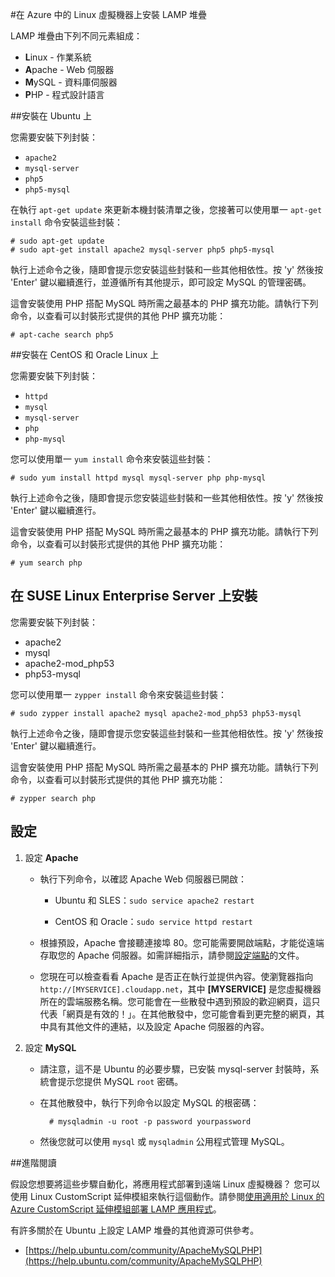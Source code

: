 <properties
	pageTitle="在 Linux 虛擬機器上安裝 LAMP 堆疊"
	description="了解如何在 Azure 中的 Linux 虛擬機器 (VM) 上安裝 LAMP 堆疊。您可以在 Ubuntu 或 CentOS 上進行安裝。"
	services="virtual-machines"
	documentationCenter=""
	authors="szarkos"
	manager="timlt"
	editor=""/>

<tags
	ms.service="virtual-machines"
	ms.workload="infrastructure-services"
	ms.tgt_pltfrm="vm-linux"
	ms.devlang="na"
	ms.topic="article"
	ms.date="04/08/2015"
	ms.author="szark"/>



#在 Azure 中的 Linux 虛擬機器上安裝 LAMP 堆疊

LAMP 堆疊由下列不同元素組成：

- **L**inux - 作業系統
- **A**pache - Web 伺服器
- **M**ySQL - 資料庫伺服器
- **P**HP - 程式設計語言


##安裝在 Ubuntu 上

您需要安裝下列封裝：

- `apache2`
- `mysql-server`
- `php5`
- `php5-mysql`

在執行 `apt-get update` 來更新本機封裝清單之後，您接著可以使用單一 `apt-get install` 命令安裝這些封裝：

	# sudo apt-get update
	# sudo apt-get install apache2 mysql-server php5 php5-mysql

執行上述命令之後，隨即會提示您安裝這些封裝和一些其他相依性。按 'y' 然後按 'Enter' 鍵以繼續進行，並遵循所有其他提示，即可設定 MySQL 的管理密碼。

這會安裝使用 PHP 搭配 MySQL 時所需之最基本的 PHP 擴充功能。請執行下列命令，以查看可以封裝形式提供的其他 PHP 擴充功能：

	# apt-cache search php5


##安裝在 CentOS 和 Oracle Linux 上

您需要安裝下列封裝：

- `httpd`
- `mysql`
- `mysql-server`
- `php`
- `php-mysql`

您可以使用單一 `yum install` 命令來安裝這些封裝：

	# sudo yum install httpd mysql mysql-server php php-mysql

執行上述命令之後，隨即會提示您安裝這些封裝和一些其他相依性。按 'y' 然後按 'Enter' 鍵以繼續進行。

這會安裝使用 PHP 搭配 MySQL 時所需之最基本的 PHP 擴充功能。請執行下列命令，以查看可以封裝形式提供的其他 PHP 擴充功能：

	# yum search php


## 在 SUSE Linux Enterprise Server 上安裝

您需要安裝下列封裝：

- apache2
- mysql
- apache2-mod_php53
- php53-mysql

您可以使用單一 `zypper install` 命令來安裝這些封裝：

	# sudo zypper install apache2 mysql apache2-mod_php53 php53-mysql

執行上述命令之後，隨即會提示您安裝這些封裝和一些其他相依性。按 'y' 然後按 'Enter' 鍵以繼續進行。

這會安裝使用 PHP 搭配 MySQL 時所需之最基本的 PHP 擴充功能。請執行下列命令，以查看可以封裝形式提供的其他 PHP 擴充功能：

	# zypper search php


設定
----------

1. 設定 **Apache**

	- 執行下列命令，以確認 Apache Web 伺服器已開啟：

		- Ubuntu 和 SLES：`sudo service apache2 restart`

		- CentOS 和 Oracle：`sudo service httpd restart`

	- 根據預設，Apache 會接聽連接埠 80。您可能需要開啟端點，才能從遠端存取您的 Apache 伺服器。如需詳細指示，請參閱[設定端點](virtual-machines-set-up-endpoints.md)的文件。

	- 您現在可以檢查看看 Apache 是否正在執行並提供內容。使瀏覽器指向 `http://[MYSERVICE].cloudapp.net`，其中 **[MYSERVICE]** 是您虛擬機器所在的雲端服務名稱。您可能會在一些散發中遇到預設的歡迎網頁，這只代表「網頁是有效的！」。在其他散發中，您可能會看到更完整的網頁，其中具有其他文件的連結，以及設定 Apache 伺服器的內容。

2. 設定 **MySQL**

	- 請注意，這不是 Ubuntu 的必要步驟，已安裝 mysql-server 封裝時，系統會提示您提供 MySQL `root` 密碼。

	- 在其他散發中，執行下列命令以設定 MySQL 的根密碼：

			# mysqladmin -u root -p password yourpassword

	- 然後您就可以使用 `mysql` 或 `mysqladmin` 公用程式管理 MySQL。


##進階閱讀

假設您想要將這些步驟自動化，將應用程式部署到遠端 Linux 虛擬機器？ 您可以使用 Linux CustomScript 延伸模組來執行這個動作。請參閱[使用適用於 Linux 的 Azure CustomScript 延伸模組部署 LAMP 應用程式](virtual-machines-linux-script-lamp.md)。

有許多關於在 Ubuntu 上設定 LAMP 堆疊的其他資源可供參考。

- [https://help.ubuntu.com/community/ApacheMySQLPHP](https://help.ubuntu.com/community/ApacheMySQLPHP)
 

<!---HONumber=July15_HO3-->